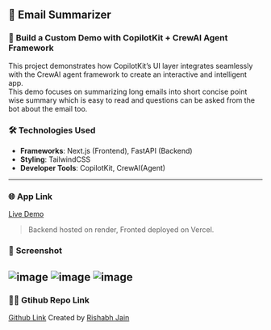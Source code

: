 ## 🚀 **Email Summarizer**

### 📝 **Build a Custom Demo with CopilotKit + CrewAI Agent Framework**

This project demonstrates how CopilotKit’s UI layer integrates seamlessly with the CrewAI agent framework to create an interactive and intelligent app.<br>
This demo focuses on summarizing long emails into short concise point wise summary which is easy to read and questions can be asked from the bot about the email too.


### 🛠️ **Technologies Used**

- **Frameworks**: Next.js (Frontend), FastAPI (Backend)
- **Styling**: TailwindCSS
- **Developer Tools**: CopilotKit, CrewAI(Agent)

---

### 🌐 **App Link**

[Live Demo](https://email-summarizer-neon.vercel.app/)

>Backend hosted on render, Fronted deployed on Vercel.



### 📸 **Screenshot**

![image](https://github.com/user-attachments/assets/2bfa5e06-b2d9-4f69-8042-32164a36baba)
![image](https://github.com/user-attachments/assets/4c0b9d4d-0c7f-4f3f-9d5a-89df8155c0ca)
![image](https://github.com/user-attachments/assets/9ad4e287-ff29-412c-b2db-2298019f6f8a)
---

### 🙋‍♂️ **Gtihub Repo Link**
[Github Link](https://github.com/rishabh-jain89/Email-Summarizer.git)
Created by [Rishabh Jain](https://github.com/rishabh-jain89)

